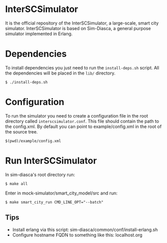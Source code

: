 # InterSCSimulator

It is the official repository of the InterSCSimulator, a large-scale, smart city simulator. InterSCSimulator is based on Sim-Diasca, a general purpose simulator implemented in Erlang.

# Dependencies

To install dependencies you just need to run the `install-deps.sh` script. All
the dependencies will be placed in the `lib/` directory.

`$ ./install-deps.sh`

# Configuration

To run the simulator you need to create a configuration file in the root
directory called `interscsimulator.conf`. This file should contain the path to
the config.xml. By default you can point to example/config.xml in the root of
the source tree.

`$(pwd)/example/config.xml`

# Run InterSCSimulator

In sim-diasca's root directory run:

`$ make all`

Enter in mock-simulator/smart_city_model/src and run:

`$ make smart_city_run CMD_LINE_OPT="--batch"`

## Tips

* Install erlang via this script: sim-diasca/common/conf/install-erlang.sh
* Configure hostname FQDN to something like this: localhost.org

